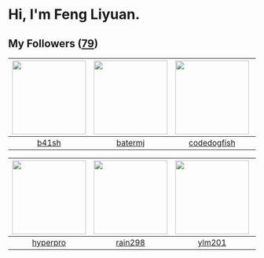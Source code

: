 # Hi, I'm Feng Liyuan.

## My Followers ([79](https://github.com/SunRunAway?tab=followers))

| <img src="https://avatars0.githubusercontent.com/u/1070352?v=4" width="150" height="150" /> | <img src="https://avatars0.githubusercontent.com/u/250445?v=4" width="150" height="150" /> | <img src="https://avatars2.githubusercontent.com/u/6002026?v=4" width="150" height="150" /> | <img src="https://avatars1.githubusercontent.com/u/31336171?v=4" width="150" height="150" /> |
| :-----------------------------------------------------------------------------------------: | :----------------------------------------------------------------------------------------: | :-----------------------------------------------------------------------------------------: | :------------------------------------------------------------------------------------------: |
|                              [b41sh](https://github.com/b41sh)                              |                            [batermj](https://github.com/batermj)                           |                        [codedogfish](https://github.com/codedogfish)                        |                       [ruanjiancaipu](https://github.com/ruanjiancaipu)                      |

| <img src="https://avatars1.githubusercontent.com/u/2445111?v=4" width="150" height="150" /> | <img src="https://avatars0.githubusercontent.com/u/20725525?v=4" width="150" height="150" /> | <img src="https://avatars3.githubusercontent.com/u/588162?v=4" width="150" height="150" /> | <img src="https://avatars1.githubusercontent.com/u/2445114?v=4" width="150" height="150" /> |
| :-----------------------------------------------------------------------------------------: | :------------------------------------------------------------------------------------------: | :----------------------------------------------------------------------------------------: | :-----------------------------------------------------------------------------------------: |
|                           [hyperpro](https://github.com/hyperpro)                           |                             [rain298](https://github.com/rain298)                            |                             [ylm201](https://github.com/ylm201)                            |                          [CaseyYang](https://github.com/CaseyYang)                          |